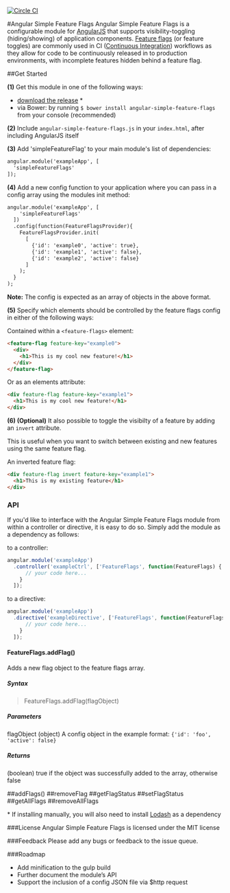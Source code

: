 [![Circle CI](https://circleci.com/gh/costacruise/angular-simple-feature-flags.svg?style=svg)](https://circleci.com/gh/costacruise/angular-simple-feature-flags)

#Angular Simple Feature Flags
Angular Simple Feature Flags is a configurable module for [AngularJS](https://angularjs.org/) that supports visibility-toggling (hiding/showing) of application components. [Feature flags](http://en.wikipedia.org/wiki/Feature_toggle) (or feature toggles) are commonly used in CI ([Continuous Integration](http://en.wikipedia.org/wiki/Continuous_integration)) workflows as they allow for code to be continuously released in to production environments, with incomplete features hidden behind a feature flag.

##Get Started

**(1)** Get this module in one of the following ways:

* [download the release](https://raw.githubusercontent.com/costacruise/angular-simple-feature-flags/master/angular-simple-feature-flags.js) *
* via Bower: by running `$ bower install angular-simple-feature-flags` from your console (recommended)


**(2)** Include `angular-simple-feature-flags.js` in your `index.html`, after including AngularJS itself


**(3)** Add 'simpleFeatureFlag' to your main module's list of dependencies:

```html
angular.module('exampleApp', [
  'simpleFeatureFlags'
]);
```

**(4)** Add a new config function to your application where you can pass in a config array using the modules init method:

```html
angular.module('exampleApp', [
    'simpleFeatureFlags'
  ])
  .config(function(FeatureFlagsProvider){
    FeatureFlagsProvider.init(
      [ 
        {'id': 'example0', 'active': true}, 
        {'id': 'example1', 'active': false},
        {'id': 'example2', 'active': false}
      ]
    );    
  }
);
```
**Note:** The config is expected as an array of objects in the above format.


**(5)** Specify which elements should be controlled by the feature flags config in either of the following ways:

Contained within a `<feature-flags>` element:
```html
<feature-flag feature-key="example0">
  <div>
    <h1>This is my cool new feature!</h1>
  </div>
</feature-flag>
```
Or as an elements attribute:
```html
<div feature-flag feature-key="example1">
  <h1>This is my cool new feature!</h1>
</div>
```

**(6) (Optional)** It also possible to toggle the visibilty of a feature by adding an `invert` attribute.

This is useful when you want to switch between existing and new features using the same feature flag.

An inverted feature flag:

```html
<div feature-flag invert feature-key="example1">
  <h1>This is my existing feature</h1>
</div>
```

### API

If you'd like to interface with the Angular Simple Feature Flags module from within a controller or directive, it is easy to do so. Simply add the module as a dependency as follows:

to a controller:
```javascript
angular.module('exampleApp')
  .controller('exampleCtrl', ['FeatureFlags', function(FeatureFlags) {
      // your code here...
    }
  ]);
```

to a directive:
```javascript
angular.module('exampleApp')
  .directive('exampleDirective', ['FeatureFlags', function(FeatureFlags) {
      // your code here...
    }
  ]);
```

#### FeatureFlags.addFlag()

Adds a new flag object to the feature flags array.
##### Syntax
> FeatureFlags.addFlag(flagObject)

##### Parameters
flagObject
(object) A config object in the example format: `{'id': 'foo', 'active': false}`
##### Returns 
(boolean) true if the object was successfully added to the array, otherwise false


##addFlags()
##removeFlag
##getFlagStatus
##setFlagStatus
##getAllFlags
##removeAllFlags


\* If installing manually, you will also need to install [Lodash](https://github.com/lodash/lodash) as a dependency

###License
Angular Simple Feature Flags is licensed under the MIT license

###Feedback
Please add any bugs or feedback to the issue queue.

###Roadmap
* Add minification to the gulp build
* Further document the module’s API
* Support the inclusion of a config JSON file via $http request
